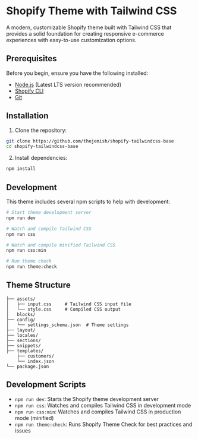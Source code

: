 # Shopify Theme with Tailwind CSS

A modern, customizable Shopify theme built with Tailwind CSS that provides a solid foundation for creating responsive e-commerce experiences with easy-to-use customization options.

## Prerequisites

Before you begin, ensure you have the following installed:
- [Node.js](https://nodejs.org/) (Latest LTS version recommended)
- [Shopify CLI](https://shopify.dev/docs/api/shopify-cli)
- [Git](https://git-scm.com/)

## Installation

1. Clone the repository:
```bash
git clone https://github.com/thejemish/shopify-tailwindcss-base
cd shopify-tailwindcss-base
```

2. Install dependencies:
```bash
npm install
```

## Development

This theme includes several npm scripts to help with development:

```bash
# Start theme development server
npm run dev

# Watch and compile Tailwind CSS
npm run css

# Watch and compile minified Tailwind CSS
npm run css:min

# Run theme check
npm run theme:check
```

## Theme Structure

```
├── assets/
│   ├── input.css     # Tailwind CSS input file
│   └── style.css     # Compiled CSS output
│   blocks/
├── config/
│   └── settings_schema.json  # Theme settings
├── layout/
├── locales/
├── sections/
├── snippets/
├── templates/
    ├── customers/
    └── index.json
└── package.json
```

## Development Scripts

- `npm run dev`: Starts the Shopify theme development server
- `npm run css`: Watches and compiles Tailwind CSS in development mode
- `npm run css:min`: Watches and compiles Tailwind CSS in production mode (minified)
- `npm run theme:check`: Runs Shopify Theme Check for best practices and issues